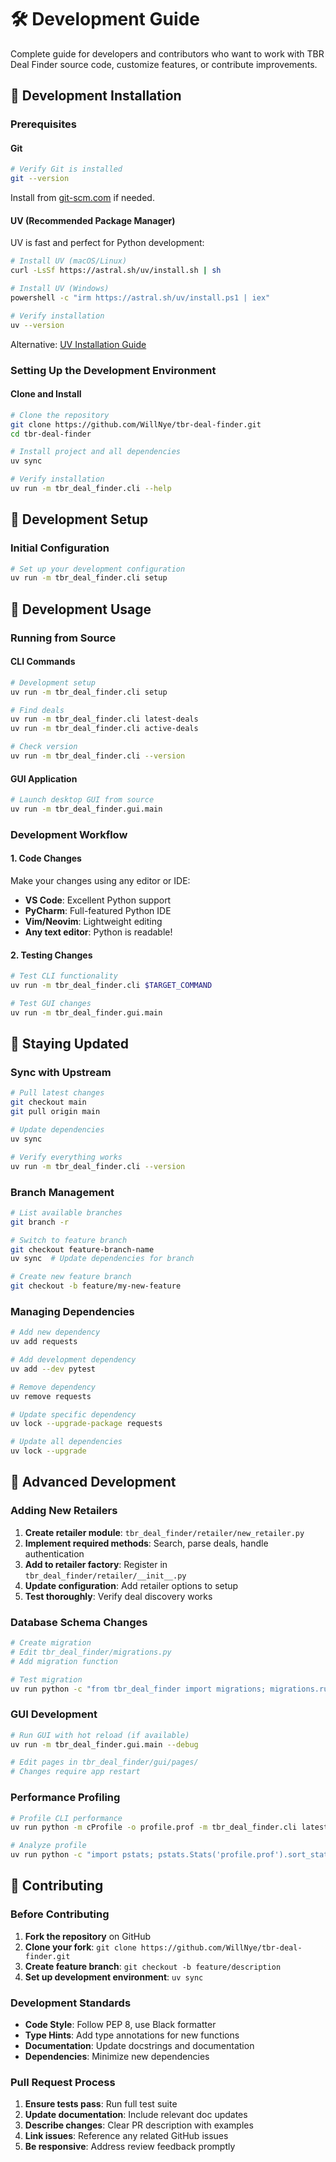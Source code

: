 # 🛠️ Development Guide

Complete guide for developers and contributors who want to work with TBR Deal Finder source code, customize features, or contribute improvements.

## 🚀 Development Installation

### Prerequisites

#### Git
```bash
# Verify Git is installed
git --version
```
Install from [git-scm.com](https://git-scm.com/downloads) if needed.

#### UV (Recommended Package Manager)
UV is fast and perfect for Python development:
```bash
# Install UV (macOS/Linux)
curl -LsSf https://astral.sh/uv/install.sh | sh

# Install UV (Windows)
powershell -c "irm https://astral.sh/uv/install.ps1 | iex"

# Verify installation
uv --version
```

Alternative: [UV Installation Guide](https://docs.astral.sh/uv/getting-started/installation/)

### Setting Up the Development Environment

#### Clone and Install
```bash
# Clone the repository
git clone https://github.com/WillNye/tbr-deal-finder.git
cd tbr-deal-finder

# Install project and all dependencies
uv sync

# Verify installation
uv run -m tbr_deal_finder.cli --help
```

## 🔧 Development Setup

### Initial Configuration
```bash
# Set up your development configuration
uv run -m tbr_deal_finder.cli setup
```

## 📖 Development Usage

### Running from Source

#### CLI Commands
```bash
# Development setup
uv run -m tbr_deal_finder.cli setup

# Find deals
uv run -m tbr_deal_finder.cli latest-deals
uv run -m tbr_deal_finder.cli active-deals

# Check version
uv run -m tbr_deal_finder.cli --version
```

#### GUI Application
```bash
# Launch desktop GUI from source
uv run -m tbr_deal_finder.gui.main
```

### Development Workflow

#### 1. Code Changes
Make your changes using any editor or IDE:
- **VS Code**: Excellent Python support
- **PyCharm**: Full-featured Python IDE  
- **Vim/Neovim**: Lightweight editing
- **Any text editor**: Python is readable!

#### 2. Testing Changes
```bash
# Test CLI functionality
uv run -m tbr_deal_finder.cli $TARGET_COMMAND

# Test GUI changes
uv run -m tbr_deal_finder.gui.main
```

## 🔄 Staying Updated

### Sync with Upstream
```bash
# Pull latest changes
git checkout main
git pull origin main

# Update dependencies
uv sync

# Verify everything works
uv run -m tbr_deal_finder.cli --version
```

### Branch Management
```bash
# List available branches
git branch -r

# Switch to feature branch
git checkout feature-branch-name
uv sync  # Update dependencies for branch

# Create new feature branch
git checkout -b feature/my-new-feature
```

### Managing Dependencies
```bash
# Add new dependency
uv add requests

# Add development dependency
uv add --dev pytest

# Remove dependency
uv remove requests

# Update specific dependency
uv lock --upgrade-package requests

# Update all dependencies
uv lock --upgrade
```

## 🧪 Advanced Development

### Adding New Retailers
1. **Create retailer module**: `tbr_deal_finder/retailer/new_retailer.py`
2. **Implement required methods**: Search, parse deals, handle authentication
3. **Add to retailer factory**: Register in `tbr_deal_finder/retailer/__init__.py`
4. **Update configuration**: Add retailer options to setup
5. **Test thoroughly**: Verify deal discovery works

### Database Schema Changes
```bash
# Create migration
# Edit tbr_deal_finder/migrations.py
# Add migration function

# Test migration
uv run python -c "from tbr_deal_finder import migrations; migrations.run_migrations()"
```

### GUI Development
```bash
# Run GUI with hot reload (if available)
uv run -m tbr_deal_finder.gui.main --debug

# Edit pages in tbr_deal_finder/gui/pages/
# Changes require app restart
```

### Performance Profiling
```bash
# Profile CLI performance
uv run python -m cProfile -o profile.prof -m tbr_deal_finder.cli latest-deals

# Analyze profile
uv run python -c "import pstats; pstats.Stats('profile.prof').sort_stats('cumulative').print_stats(20)"
```

## 🚀 Contributing

### Before Contributing
1. **Fork the repository** on GitHub
2. **Clone your fork**: `git clone https://github.com/WillNye/tbr-deal-finder.git`
3. **Create feature branch**: `git checkout -b feature/description`
4. **Set up development environment**: `uv sync`

### Development Standards
- **Code Style**: Follow PEP 8, use Black formatter
- **Type Hints**: Add type annotations for new functions
- **Documentation**: Update docstrings and documentation
- **Dependencies**: Minimize new dependencies

### Pull Request Process
1. **Ensure tests pass**: Run full test suite
2. **Update documentation**: Include relevant doc updates
3. **Describe changes**: Clear PR description with examples
4. **Link issues**: Reference any related GitHub issues
5. **Be responsive**: Address review feedback promptly

